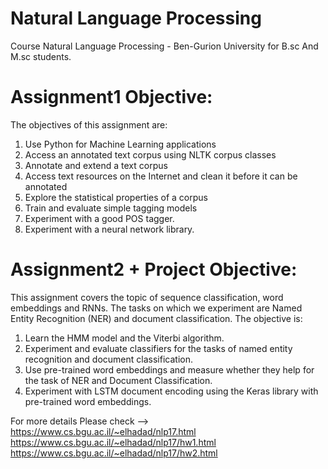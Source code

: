 
# Natural Language Processing

Course Natural Language Processing - Ben-Gurion University for B.sc And M.sc students.

# Assignment1 Objective:
The objectives of this assignment are:

1) Use Python for Machine Learning applications
2) Access an annotated text corpus using NLTK corpus classes
3) Annotate and extend a text corpus
4) Access text resources on the Internet and clean it before it can be annotated
5) Explore the statistical properties of a corpus
6) Train and evaluate simple tagging models
7) Experiment with a good POS tagger.
8) Experiment with a neural network library.


# Assignment2 + Project  Objective:
This assignment covers the topic of sequence classification, word embeddings and RNNs.
The tasks on which we experiment are Named Entity Recognition (NER) and document classification.
The objective is:

1) Learn the HMM model and the Viterbi algorithm.
2) Experiment and evaluate classifiers for the tasks of named entity recognition and document classification.
3) Use pre-trained word embeddings and measure whether they help for the task of NER and Document Classification.
4) Experiment with LSTM document encoding using the Keras library with pre-trained word embeddings.

For more details Please check --> 
https://www.cs.bgu.ac.il/~elhadad/nlp17.html
https://www.cs.bgu.ac.il/~elhadad/nlp17/hw1.html
https://www.cs.bgu.ac.il/~elhadad/nlp17/hw2.html

